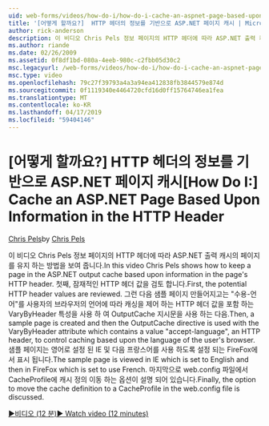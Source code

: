 ```yaml
---
uid: web-forms/videos/how-do-i/how-do-i-cache-an-aspnet-page-based-upon-information-in-the-http-header
title: '[어떻게 할까요?]  HTTP 헤더의 정보를 기반으로 ASP.NET 페이지 캐시 | Microsoft Docs'
author: rick-anderson
description: 이 비디오 Chris Pels 정보 페이지의 HTTP 헤더에 따라 ASP.NET 출력 캐시의 페이지를 유지 하는 방법을 보여 줍니다. 첫 번째 잠재적인 HTTP 머리글...
ms.author: riande
ms.date: 02/26/2009
ms.assetid: 0f8df1bd-080a-4eeb-980c-c2fbb05d30c2
msc.legacyurl: /web-forms/videos/how-do-i/how-do-i-cache-an-aspnet-page-based-upon-information-in-the-http-header
msc.type: video
ms.openlocfilehash: 79c27f39793a4a3a94ea412838fb3844579e874d
ms.sourcegitcommit: 0f1119340e4464720cfd16d0ff15764746ea1fea
ms.translationtype: MT
ms.contentlocale: ko-KR
ms.lasthandoff: 04/17/2019
ms.locfileid: "59404146"
---
```

# <a name="how-do-i--cache-an-aspnet-page-based-upon-information-in-the-http-header"></a><span data-ttu-id="f7489-104">[어떻게 할까요?]  HTTP 헤더의 정보를 기반으로 ASP.NET 페이지 캐시</span><span class="sxs-lookup"><span data-stu-id="f7489-104">[How Do I:]  Cache an ASP.NET Page Based Upon Information in the HTTP Header</span></span>

<span data-ttu-id="f7489-105">[Chris Pels](https://twitter.com/chrispels)</span><span class="sxs-lookup"><span data-stu-id="f7489-105">by [Chris Pels](https://twitter.com/chrispels)</span></span>

<span data-ttu-id="f7489-106">이 비디오 Chris Pels 정보 페이지의 HTTP 헤더에 따라 ASP.NET 출력 캐시의 페이지를 유지 하는 방법을 보여 줍니다.</span><span class="sxs-lookup"><span data-stu-id="f7489-106">In this video Chris Pels shows how to keep a page in the ASP.NET output cache based upon information in the page's HTTP header.</span></span> <span data-ttu-id="f7489-107">첫째, 잠재적인 HTTP 헤더 값을 검토 합니다.</span><span class="sxs-lookup"><span data-stu-id="f7489-107">First, the potential HTTP header values are reviewed.</span></span> <span data-ttu-id="f7489-108">그런 다음 샘플 페이지 만들어지고는 "수용-언어"를 사용자의 브라우저의 언어에 따라 캐싱을 제어 하는 HTTP 헤더 값을 포함 하는 VaryByHeader 특성을 사용 하 여 OutputCache 지시문을 사용 하는 다음.</span><span class="sxs-lookup"><span data-stu-id="f7489-108">Then, a sample page is created and then the OutputCache directive is used with the VaryByHeader attribute which contains a value "accept-language", an HTTP header, to control caching based upon the language of the user's browser.</span></span> <span data-ttu-id="f7489-109">샘플 페이지는 영어로 설정 된 IE 및 다음 프랑스어를 사용 하도록 설정 되는 FireFox에서 표시 됩니다.</span><span class="sxs-lookup"><span data-stu-id="f7489-109">The sample page is viewed in IE which is set to English and then in FireFox which is set to use French.</span></span> <span data-ttu-id="f7489-110">마지막으로 web.config 파일에서 CacheProfile에 캐시 정의 이동 하는 옵션이 설명 되어 있습니다.</span><span class="sxs-lookup"><span data-stu-id="f7489-110">Finally, the option to move the cache definition to a CacheProfile in the web.config file is discussed.</span></span>

[<span data-ttu-id="f7489-111">&#9654;비디오 (12 분)</span><span class="sxs-lookup"><span data-stu-id="f7489-111">&#9654; Watch video (12 minutes)</span></span>](https://channel9.msdn.com/Blogs/ASP-NET-Site-Videos/how-do-i-cache-an-aspnet-page-based-upon-information-in-the-http-header)
